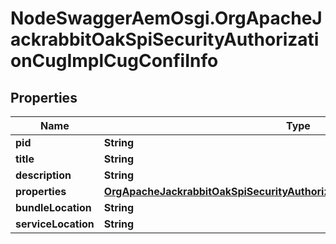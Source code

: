 # NodeSwaggerAemOsgi.OrgApacheJackrabbitOakSpiSecurityAuthorizationCugImplCugConfiInfo

## Properties
Name | Type | Description | Notes
------------ | ------------- | ------------- | -------------
**pid** | **String** |  | [optional] 
**title** | **String** |  | [optional] 
**description** | **String** |  | [optional] 
**properties** | [**OrgApacheJackrabbitOakSpiSecurityAuthorizationCugImplCugConfiProperties**](OrgApacheJackrabbitOakSpiSecurityAuthorizationCugImplCugConfiProperties.md) |  | [optional] 
**bundleLocation** | **String** |  | [optional] 
**serviceLocation** | **String** |  | [optional] 



